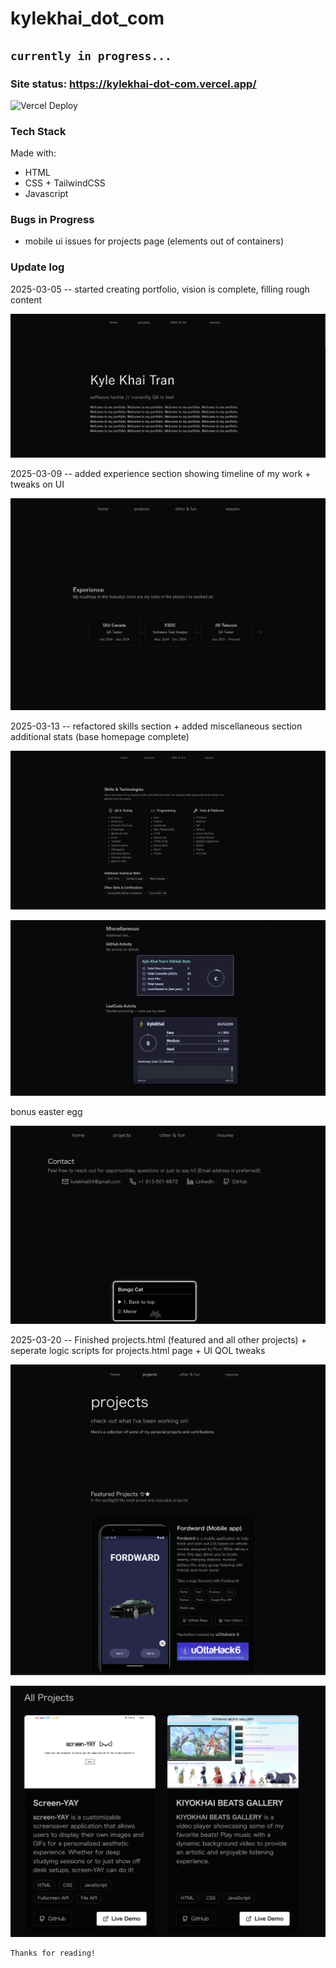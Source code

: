 # kylekhai_dot_com

## `currently in progress...`

### Site status: https://kylekhai-dot-com.vercel.app/

![Vercel Deploy](https://deploy-badge.vercel.app/vercel/kylekhai-dot-com?style=for-the-badge)

### Tech Stack

Made with:

- HTML
- CSS + TailwindCSS
- Javascript

### Bugs in Progress

- mobile ui issues for projects page (elements out of containers)

### Update log

2025-03-05 -- started creating portfolio, vision is complete, filling rough content

![2025-03-05](/kylekhaitran_portfolio/notes-trash/updates/read-me-update-2025-03-05.png)

2025-03-09 -- added experience section showing timeline of my work + tweaks on UI

![2025-03-09](/kylekhaitran_portfolio/notes-trash/updates/read-me-update-2025-03-09.png)

2025-03-13 -- refactored skills section + added miscellaneous section additional stats (base homepage complete)

![2025-03-13-i](/kylekhaitran_portfolio/notes-trash/updates/read-me-update-2025-03-13-i.png)

![2025-03-13-ii](/kylekhaitran_portfolio/notes-trash/updates/read-me-update-2025-03-13-ii.png)

bonus easter egg

![2025-03-13-iii](/kylekhaitran_portfolio/notes-trash/updates/read-me-update-2025-03-13-iii.png)

2025-03-20 -- Finished projects.html (featured and all other projects) + seperate logic scripts for projects.html page + UI QOL tweaks

![2025-03-20-i](/kylekhaitran_portfolio/notes-trash/updates/read-me-update-2025-03-20-i.png)

![2025-03-20-ii](/kylekhaitran_portfolio/notes-trash/updates/read-me-update-2025-03-20-ii.png)

```
Thanks for reading!
```

